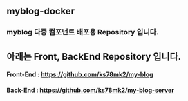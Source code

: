 ## myblog-docker  
### myblog 다중 컴포넌트 배포용 Repository 입니다.  
  
## 아래는 Front, BackEnd Repository 입니다.  
#### Front-End : https://github.com/ks78mk2/my-blog  
#### Back-End : https://github.com/ks78mk2/my-blog-server  
